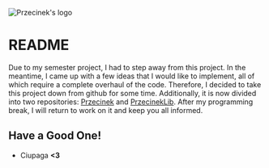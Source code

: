 ![Przecinek's logo](https://github.com/CiupagaPL/Przecinek/blob/build/Sprites/Logo.png)

# README
Due to my semester project, I had to step away from this project.
In the meantime, I came up with a few ideas that I would like to implement, all of which require a complete overhaul of the code.
Therefore, I decided to take this project down from github for some time.
Additionally, it is now divided into two repositories: [Przecinek](https://github.com/CiupagaPL/Przecinek) and [PrzecinekLib](https://github.com/CiupagaPL/PrzecinekLib).
After my programming break, I will return to work on it and keep you all informed.

## Have a Good One!
- Ciupaga **<3**
